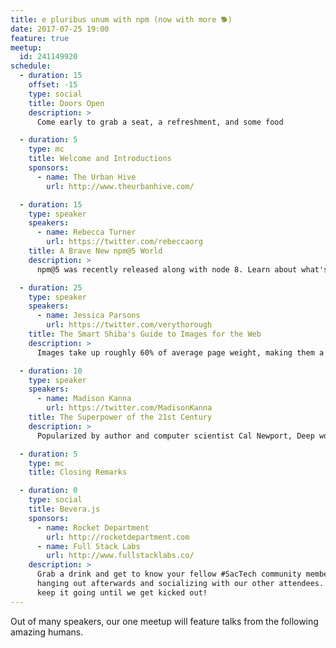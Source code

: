```yaml
---
title: e pluribus unum with npm (now with more 🐕)
date: 2017-07-25 19:00
feature: true
meetup:
  id: 241149920
schedule:
  - duration: 15
    offset: -15
    type: social
    title: Doors Open
    description: >
      Come early to grab a seat, a refreshment, and some food

  - duration: 5
    type: mc
    title: Welcome and Introductions
    sponsors:
      - name: The Urban Hive
        url: http://www.theurbanhive.com/

  - duration: 15
    type: speaker
    speakers:
      - name: Rebecca Turner
        url: https://twitter.com/rebeccaorg
    title: A Brave New npm@5 World
    description: >
      npm@5 was recently released along with node 8. Learn about what's changed, what new features we have and why you should be updating now. Plus super secret hints about what's to come.

  - duration: 25
    type: speaker
    speakers:
      - name: Jessica Parsons
        url: https://twitter.com/verythorough
    title: The Smart Shiba's Guide to Images for the Web
    description: >
      Images take up roughly 60% of average page weight, making them a huge target for performance improvements. I'll go over several aspects of improving image loading, from choosing the right file type (including some new type on the horizon), to writing markup for responsive image loading, to making sure your images are cached properly. All concepts will be demonstrated with images of my pet Shibas, Monty and Petunia. 😃

  - duration: 10
    type: speaker
    speakers:
      - name: Madison Kanna
        url: https://twitter.com/MadisonKanna
    title: The Superpower of the 21st Century
    description: >
      Popularized by author and computer scientist Cal Newport, Deep work is the skill that allows you to quickly master complicated information. Most people have lost the ability to do deep work as they spend their time in a frantic blur of checking and responding to notifications if you can master deep work you gain a superpower in today's workforce. In this talk, I will outline Newport's steps to how to do deep work. I'll talk about how I applied Deep work to my work as an engineer

  - duration: 5
    type: mc
    title: Closing Remarks

  - duration: 0
    type: social
    title: Bevera.js
    sponsors:
      - name: Rocket Department
        url: http://rocketdepartment.com
      - name: Full Stack Labs
        url: http://www.fullstacklabs.co/
    description: >
      Grab a drink and get to know your fellow #SacTech community members by
      hanging out afterwards and socializing with our other attendees. We'll
      keep it going until we get kicked out!
---
```


Out of many speakers, our one meetup will feature talks from the following amazing humans.

